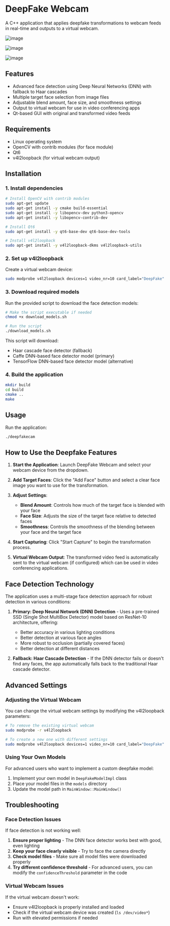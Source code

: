 # DeepFake Webcam

A C++ application that applies deepfake transformations to webcam feeds in real-time and outputs to a virtual webcam.

![image](https://github.com/user-attachments/assets/890c5ed8-a2fb-496a-bf35-544f704680db)

![image](https://github.com/user-attachments/assets/a586c71b-a98f-4500-9bba-d325dd33739f)

![image](https://github.com/user-attachments/assets/f9a67c18-81c3-43d8-a7d7-aa57874a21af)



## Features

- Advanced face detection using Deep Neural Networks (DNN) with fallback to Haar cascades
- Multiple target face selection from image files
- Adjustable blend amount, face size, and smoothness settings
- Output to virtual webcam for use in video conferencing apps
- Qt-based GUI with original and transformed video feeds

## Requirements

- Linux operating system
- OpenCV with contrib modules (for face module)
- Qt6
- v4l2loopback (for virtual webcam output)

## Installation

### 1. Install dependencies

```bash
# Install OpenCV with contrib modules
sudo apt-get update
sudo apt-get install -y cmake build-essential
sudo apt-get install -y libopencv-dev python3-opencv
sudo apt-get install -y libopencv-contrib-dev

# Install Qt6
sudo apt-get install -y qt6-base-dev qt6-base-dev-tools

# Install v4l2loopback
sudo apt-get install -y v4l2loopback-dkms v4l2loopback-utils
```

### 2. Set up v4l2loopback

Create a virtual webcam device:

```bash
sudo modprobe v4l2loopback devices=1 video_nr=10 card_label="DeepFake" exclusive_caps=1
```

### 3. Download required models

Run the provided script to download the face detection models:

```bash
# Make the script executable if needed
chmod +x download_models.sh

# Run the script
./download_models.sh
```

This script will download:
- Haar cascade face detector (fallback)
- Caffe DNN-based face detector model (primary)
- TensorFlow DNN-based face detector model (alternative)

### 4. Build the application

```bash
mkdir build
cd build
cmake ..
make
```

## Usage

Run the application:

```bash
./deepfakecam
```

## How to Use the Deepfake Features

1. **Start the Application**: Launch DeepFake Webcam and select your webcam device from the dropdown.

2. **Add Target Faces**: Click the "Add Face" button and select a clear face image you want to use for the transformation.

3. **Adjust Settings**:
   - **Blend Amount**: Controls how much of the target face is blended with your face
   - **Face Size**: Adjusts the size of the target face relative to detected faces
   - **Smoothness**: Controls the smoothness of the blending between your face and the target face

4. **Start Capturing**: Click "Start Capture" to begin the transformation process.

5. **Virtual Webcam Output**: The transformed video feed is automatically sent to the virtual webcam (if configured) which can be used in video conferencing applications.

## Face Detection Technology

The application uses a multi-stage face detection approach for robust detection in various conditions:

1. **Primary: Deep Neural Network (DNN) Detection** - Uses a pre-trained SSD (Single Shot MultiBox Detector) model based on ResNet-10 architecture, offering:
   - Better accuracy in various lighting conditions
   - Better detection at various face angles
   - More robust to occlusion (partially covered faces)
   - Better detection at different distances

2. **Fallback: Haar Cascade Detection** - If the DNN detector fails or doesn't find any faces, the app automatically falls back to the traditional Haar cascade detector.

## Advanced Settings

### Adjusting the Virtual Webcam

You can change the virtual webcam settings by modifying the v4l2loopback parameters:

```bash
# To remove the existing virtual webcam
sudo modprobe -r v4l2loopback

# To create a new one with different settings
sudo modprobe v4l2loopback devices=1 video_nr=10 card_label="DeepFake" exclusive_caps=1
```

### Using Your Own Models

For advanced users who want to implement a custom deepfake model:

1. Implement your own model in `DeepFakeModelImpl` class
2. Place your model files in the `models` directory
3. Update the model path in `MainWindow::MainWindow()`

## Troubleshooting

### Face Detection Issues

If face detection is not working well:

1. **Ensure proper lighting** - The DNN face detector works best with good, even lighting
2. **Keep your face clearly visible** - Try to face the camera directly
3. **Check model files** - Make sure all model files were downloaded properly
4. **Try different confidence threshold** - For advanced users, you can modify the `confidenceThreshold` parameter in the code

### Virtual Webcam Issues

If the virtual webcam doesn't work:
- Ensure v4l2loopback is properly installed and loaded
- Check if the virtual webcam device was created (`ls /dev/video*`)
- Run with elevated permissions if needed

